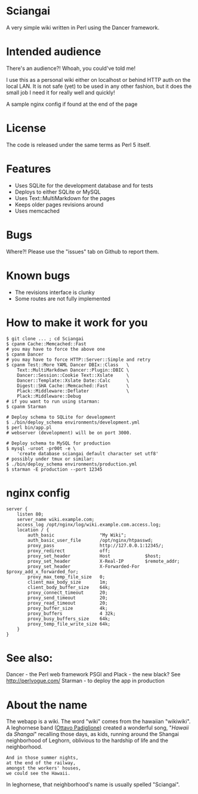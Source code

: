 # Sciangai

A very simple wiki written in Perl using the Dancer framework.

# Intended audience

There's an audience?! Whoah, you could've told me!

I use this as a personal wiki either on localhost or behind HTTP auth on the
local LAN.  It is not safe (yet) to be used in any other fashion, but it does
the small job I need it for really well and quickly!

A sample nginx config if found at the end of the page

# License

The code is released under the same terms as Perl 5 itself.

# Features

- Uses SQLite for the development database and for tests
- Deploys to either SQLite or MySQL
- Uses Text::MultiMarkdown for the pages
- Keeps older pages revisions around
- Uses memcached

# Bugs

Where?! Please use the "issues" tab on Github to report them.

# Known bugs

- The revisions interface is clunky
- Some routes are not fully implemented

# How to make it work for you

    $ git clone ... ; cd Sciangai
    $ cpanm Cache::Memcached::Fast
    # you may have to force the above one
    $ cpanm Dancer
    # you may have to force HTTP::Server::Simple and retry
    $ cpanm Test::More YAML Dancer DBIx::Class   \
        Text::MultiMarkdown Dancer::Plugin::DBIC \
        Dancer::Session::Cookie Text::Xslate     \
        Dancer::Template::Xslate Date::Calc      \
        Digest::SHA Cache::Memcached::Fast       \
        Plack::Middleware::Deflater              \
        Plack::Middleware::Debug
    # if you want to run using starman:
    $ cpanm Starman

    # Deploy schema to SQLite for development
    $ ./bin/deploy_schema environments/development.yml
    $ perl bin/app.pl
    # webserver (development) will be on port 3000.

    # Deploy schema to MySQL for production
    $ mysql -uroot -pr00t -e \
        'create database sciangai default character set utf8'
    # possibly under tmux or similar:
    $ ./bin/deploy_schema environments/production.yml
    $ starman -E production --port 12345

# nginx config

    server {
        listen 80;
        server_name wiki.example.com;
        access_log /opt/nginx/log/wiki.example.com.access.log;
        location / {
            auth_basic                 "My Wiki";
            auth_basic_user_file       /opt/nginx/htpasswd;
            proxy_pass                 http://127.0.0.1:12345/;
            proxy_redirect             off;
            proxy_set_header           Host             $host;
            proxy_set_header           X-Real-IP        $remote_addr;
            proxy_set_header           X-Forwarded-For  $proxy_add_x_forwarded_for;
            proxy_max_temp_file_size   0;
            client_max_body_size       1m;
            client_body_buffer_size    64k;
            proxy_connect_timeout      20;
            proxy_send_timeout         20;
            proxy_read_timeout         20;
            proxy_buffer_size          4k;
            proxy_buffers              4 32k;
            proxy_busy_buffers_size    64k;
            proxy_temp_file_write_size 64k;
        }
    }

# See also:

Dancer         - the Perl web framework
PSGI and Plack - the new black? See http://perlvogue.com/
Starman        - to deploy the app in production

# About the name

The webapp is a wiki. The word "wiki" comes from the hawaiian "wikiwiki".
A leghornese band ([Ottavo Padiglione](http://it.wikipedia.org/wiki/Ottavo_Padiglione))
created a wonderful song, "_Hawaii_ da _Shangai_" recalling those days,
as kids, running around the Shangai neighborhood of Leghorn,
oblivious to the hardship of life and the neighborhood.

    And in those summer nights,
    at the end of the railway,
    amongst the workers' houses,
    we could see the Hawaii.

In leghornese, that neighborhood's name is usually spelled "Sciangai".
